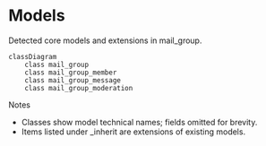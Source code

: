 # Models

Detected core models and extensions in mail_group.

```mermaid
classDiagram
    class mail_group
    class mail_group_member
    class mail_group_message
    class mail_group_moderation
```

Notes
- Classes show model technical names; fields omitted for brevity.
- Items listed under _inherit are extensions of existing models.
